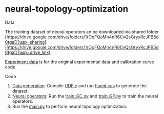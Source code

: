 # neural-topology-optimization

Data

The training dataset of neural operators an be downloaded via shared folder [https://drive.google.com/drive/folders/1rOqFQoMn4nR6CvQsGryxRcJPB5d0tgaD?usp=sharing](https://drive.google.com/drive/folders/1rOqFQoMn4nR6CvQsGryxRcJPB5d0tgaD?usp=drive_link).

[Experiment data](experiment_data) is for the original experimental data and calibration curve code.

Code
1. [Data generation](data_generation): Compile [UDF.c](data_generation/UDF.c) and run [fluent.cas](data_generation/fluent.cas) to generate the dataset.
2. [Neural operators](neural_operator): Run the [train_GC.py](neural_operator/GC/train_GC.py) and [train_GP.py](neural_operator/GP/train_GP.py) to train the neural operators.
3. Run the [main.py](main.py) to perform neural topology optimization.
